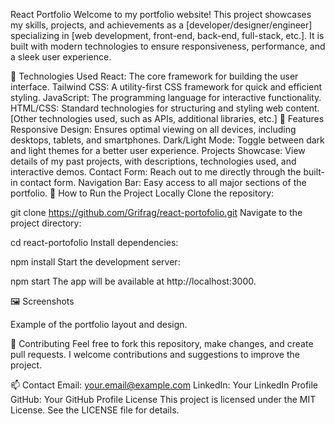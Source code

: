 React Portfolio
Welcome to my portfolio website! This project showcases my skills, projects, and achievements as a [developer/designer/engineer] specializing in [web development, front-end, back-end, full-stack, etc.]. It is built with modern technologies to ensure responsiveness, performance, and a sleek user experience.

🚀 Technologies Used
React: The core framework for building the user interface.
Tailwind CSS: A utility-first CSS framework for quick and efficient styling.
JavaScript: The programming language for interactive functionality.
HTML/CSS: Standard technologies for structuring and styling web content.
[Other technologies used, such as APIs, additional libraries, etc.]
🌟 Features
Responsive Design: Ensures optimal viewing on all devices, including desktops, tablets, and smartphones.
Dark/Light Mode: Toggle between dark and light themes for a better user experience.
Projects Showcase: View details of my past projects, with descriptions, technologies used, and interactive demos.
Contact Form: Reach out to me directly through the built-in contact form.
Navigation Bar: Easy access to all major sections of the portfolio.
📖 How to Run the Project Locally
Clone the repository:

git clone https://github.com/Grifrag/react-portofolio.git
Navigate to the project directory:

cd react-portofolio
Install dependencies:

npm install
Start the development server:

npm start
The app will be available at http://localhost:3000.

🖼️ Screenshots

Example of the portfolio layout and design.

🤝 Contributing
Feel free to fork this repository, make changes, and create pull requests. I welcome contributions and suggestions to improve the project.

📫 Contact
Email: your.email@example.com
LinkedIn: Your LinkedIn Profile
GitHub: Your GitHub Profile
License
This project is licensed under the MIT License. See the LICENSE file for details.
